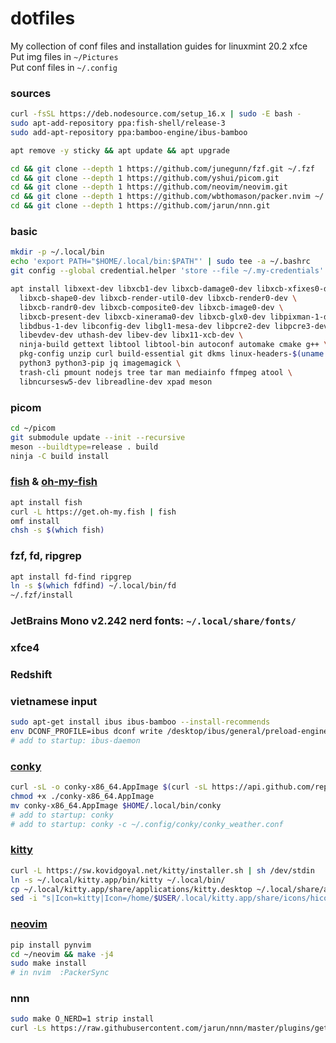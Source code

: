 # dotfiles
My collection of conf files and installation guides for linuxmint 20.2 xfce  
Put img files in `~/Pictures`  
Put conf files in `~/.config`

### sources
```sh
curl -fsSL https://deb.nodesource.com/setup_16.x | sudo -E bash -
sudo apt-add-repository ppa:fish-shell/release-3
sudo add-apt-repository ppa:bamboo-engine/ibus-bamboo

apt remove -y sticky && apt update && apt upgrade

cd && git clone --depth 1 https://github.com/junegunn/fzf.git ~/.fzf
cd && git clone --depth 1 https://github.com/yshui/picom.git
cd && git clone --depth 1 https://github.com/neovim/neovim.git
cd && git clone --depth 1 https://github.com/wbthomason/packer.nvim ~/.local/share/nvim/site/pack/packer/start/packer.nvim
cd && git clone --depth 1 https://github.com/jarun/nnn.git 
```
### basic
```sh
mkdir -p ~/.local/bin
echo 'export PATH="$HOME/.local/bin:$PATH"' | sudo tee -a ~/.bashrc
git config --global credential.helper 'store --file ~/.my-credentials'

apt install libxext-dev libxcb1-dev libxcb-damage0-dev libxcb-xfixes0-dev \
  libxcb-shape0-dev libxcb-render-util0-dev libxcb-render0-dev \
  libxcb-randr0-dev libxcb-composite0-dev libxcb-image0-dev \
  libxcb-present-dev libxcb-xinerama0-dev libxcb-glx0-dev libpixman-1-dev \
  libdbus-1-dev libconfig-dev libgl1-mesa-dev libpcre2-dev libpcre3-dev \
  libevdev-dev uthash-dev libev-dev libx11-xcb-dev \
  ninja-build gettext libtool libtool-bin autoconf automake cmake g++ \
  pkg-config unzip curl build-essential git dkms linux-headers-$(uname -r) \
  python3 python3-pip jq imagemagick \
  trash-cli pmount nodejs tree tar man mediainfo ffmpeg atool \
  libncursesw5-dev libreadline-dev xpad meson
```
### picom
```sh
cd ~/picom
git submodule update --init --recursive
meson --buildtype=release . build
ninja -C build install
```
### [fish](fishshell.com) & [oh-my-fish](github.com/oh-my-fish/oh-my-fish)
```sh
apt install fish
curl -L https://get.oh-my.fish | fish
omf install
chsh -s $(which fish)
```
### fzf, fd, ripgrep
```sh
apt install fd-find ripgrep
ln -s $(which fdfind) ~/.local/bin/fd
~/.fzf/install
```
### JetBrains Mono v2.242 nerd fonts: `~/.local/share/fonts/`
### xfce4
### Redshift
### vietnamese input
```sh
sudo apt-get install ibus ibus-bamboo --install-recommends
env DCONF_PROFILE=ibus dconf write /desktop/ibus/general/preload-engines "['BambooUs', 'Bamboo']" && gsettings set org.gnome.desktop.input-sources sources "[('xkb', 'us'), ('ibus', 'Bamboo')]"
# add to startup: ibus-daemon
```

### [conky](github.com/brndnmtthws/conky)
```sh
curl -sL -o conky-x86_64.AppImage $(curl -sL https://api.github.com/repos/brndnmtthws/conky/releases/latest |  jq --raw-output '.assets[0] | .browser_download_url')
chmod +x ./conky-x86_64.AppImage
mv conky-x86_64.AppImage $HOME/.local/bin/conky
# add to startup: conky
# add to startup: conky -c ~/.config/conky/conky_weather.conf
```
### [kitty](sw.kovidgoyal.net/kitty)
```sh
curl -L https://sw.kovidgoyal.net/kitty/installer.sh | sh /dev/stdin
ln -s ~/.local/kitty.app/bin/kitty ~/.local/bin/
cp ~/.local/kitty.app/share/applications/kitty.desktop ~/.local/share/applications/
sed -i "s|Icon=kitty|Icon=/home/$USER/.local/kitty.app/share/icons/hicolor/256x256/apps/kitty.png|g" ~/.local/share/applications/kitty.desktop
```
### [neovim](https://neovim.io/) 
```sh
pip install pynvim
cd ~/neovim && make -j4
sudo make install
# in nvim  :PackerSync
```
### nnn
```sh
sudo make O_NERD=1 strip install
curl -Ls https://raw.githubusercontent.com/jarun/nnn/master/plugins/getplugs | sh
```
